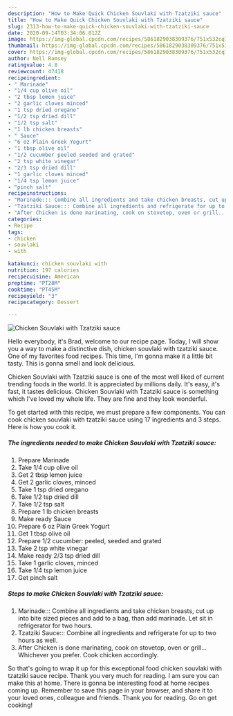 ```yaml
---
description: "How to Make Quick Chicken Souvlaki with Tzatziki sauce"
title: "How to Make Quick Chicken Souvlaki with Tzatziki sauce"
slug: 2313-how-to-make-quick-chicken-souvlaki-with-tzatziki-sauce
date: 2020-09-14T03:34:06.012Z
image: https://img-global.cpcdn.com/recipes/5861829038309376/751x532cq70/chicken-souvlaki-with-tzatziki-sauce-recipe-main-photo.jpg
thumbnail: https://img-global.cpcdn.com/recipes/5861829038309376/751x532cq70/chicken-souvlaki-with-tzatziki-sauce-recipe-main-photo.jpg
cover: https://img-global.cpcdn.com/recipes/5861829038309376/751x532cq70/chicken-souvlaki-with-tzatziki-sauce-recipe-main-photo.jpg
author: Nell Ramsey
ratingvalue: 4.8
reviewcount: 47418
recipeingredient:
- " Marinade"
- "1/4 cup olive oil"
- "2 tbsp lemon juice"
- "2 garlic cloves minced"
- "1 tsp dried oregano"
- "1/2 tsp dried dill"
- "1/2 tsp salt"
- "1 lb chicken breasts"
- " Sauce"
- "6 oz Plain Greek Yogurt"
- "1 tbsp olive oil"
- "1/2 cucumber peeled seeded and grated"
- "2 tsp white vinegar"
- "2/3 tsp dried dill"
- "1 garlic cloves minced"
- "1/4 tsp lemon juice"
- "pinch salt"
recipeinstructions:
- "Marinade::: Combine all ingredients and take chicken breasts, cut up into bite sized pieces and add to a bag, than add marinade. Let sit in refrigerator for two hours."
- "Tzatziki Sauce::: Combine all ingredients and refrigerate for up to two hours as well."
- "After Chicken is done marinating, cook on stovetop, oven or grill... Whichever you prefer. Cook chicken accordingly."
categories:
- Recipe
tags:
- chicken
- souvlaki
- with

katakunci: chicken souvlaki with 
nutrition: 197 calories
recipecuisine: American
preptime: "PT28M"
cooktime: "PT45M"
recipeyield: "3"
recipecategory: Dessert

---
```



![Chicken Souvlaki with Tzatziki sauce](https://img-global.cpcdn.com/recipes/5861829038309376/751x532cq70/chicken-souvlaki-with-tzatziki-sauce-recipe-main-photo.jpg)

Hello everybody, it's Brad, welcome to our recipe page. Today, I will show you a way to make a distinctive dish, chicken souvlaki with tzatziki sauce. One of my favorites food recipes. This time, I'm gonna make it a little bit tasty. This is gonna smell and look delicious.

Chicken Souvlaki with Tzatziki sauce is one of the most well liked of current trending foods in the world. It is appreciated by millions daily. It's easy, it's fast, it tastes delicious. Chicken Souvlaki with Tzatziki sauce is something which I've loved my whole life. They are fine and they look wonderful.




To get started with this recipe, we must prepare a few components. You can cook chicken souvlaki with tzatziki sauce using 17 ingredients and 3 steps. Here is how you cook it.

<!--inarticleads1-->

##### The ingredients needed to make Chicken Souvlaki with Tzatziki sauce:

1. Prepare  Marinade
1. Take 1/4 cup olive oil
1. Get 2 tbsp lemon juice
1. Get 2 garlic cloves, minced
1. Take 1 tsp dried oregano
1. Take 1/2 tsp dried dill
1. Take 1/2 tsp salt
1. Prepare 1 lb chicken breasts
1. Make ready  Sauce
1. Prepare 6 oz Plain Greek Yogurt
1. Get 1 tbsp olive oil
1. Prepare 1/2 cucumber: peeled, seeded and grated
1. Take 2 tsp white vinegar
1. Make ready 2/3 tsp dried dill
1. Take 1 garlic cloves, minced
1. Take 1/4 tsp lemon juice
1. Get pinch salt




<!--inarticleads2-->

##### Steps to make Chicken Souvlaki with Tzatziki sauce:

1. Marinade::: Combine all ingredients and take chicken breasts, cut up into bite sized pieces and add to a bag, than add marinade. Let sit in refrigerator for two hours.
1. Tzatziki Sauce::: Combine all ingredients and refrigerate for up to two hours as well.
1. After Chicken is done marinating, cook on stovetop, oven or grill... Whichever you prefer. Cook chicken accordingly.




So that's going to wrap it up for this exceptional food chicken souvlaki with tzatziki sauce recipe. Thank you very much for reading. I am sure you can make this at home. There is gonna be interesting food at home recipes coming up. Remember to save this page in your browser, and share it to your loved ones, colleague and friends. Thank you for reading. Go on get cooking!
